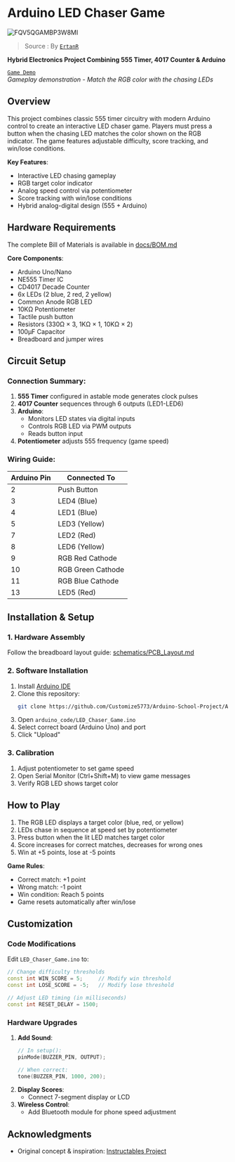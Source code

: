 # Arduino LED Chaser Game

![FQV5QGAMBP3W8MI](https://github.com/user-attachments/assets/31e1d5a2-2e40-40e8-84ad-0b85427b428c)
> Source : By [`ErtanR`](https://www.instructables.com/member/ErtanR/)

**Hybrid Electronics Project Combining 555 Timer, 4017 Counter & Arduino**

[`Game Demo`](https://www.youtube.com/embed/K8hhmg3bHwE?feature=oembed&autoplay=1)  
*Gameplay demonstration - Match the RGB color with the chasing LEDs*

## Overview
This project combines classic 555 timer circuitry with modern Arduino control to create an interactive LED chaser game. Players must press a button when the chasing LED matches the color shown on the RGB indicator. The game features adjustable difficulty, score tracking, and win/lose conditions.

**Key Features**:
- Interactive LED chasing gameplay
- RGB target color indicator
- Analog speed control via potentiometer
- Score tracking with win/lose conditions
- Hybrid analog-digital design (555 + Arduino)

## Hardware Requirements
The complete Bill of Materials is available in [docs/BOM.md](docs/BOM.md)

**Core Components**:
- Arduino Uno/Nano
- NE555 Timer IC
- CD4017 Decade Counter
- 6x LEDs (2 blue, 2 red, 2 yellow)
- Common Anode RGB LED
- 10KΩ Potentiometer
- Tactile push button
- Resistors (330Ω × 3, 1KΩ × 1, 10KΩ × 2)
- 100μF Capacitor
- Breadboard and jumper wires

## Circuit Setup

### Connection Summary:
1. **555 Timer** configured in astable mode generates clock pulses
2. **4017 Counter** sequences through 6 outputs (LED1-LED6)
3. **Arduino**:
   - Monitors LED states via digital inputs
   - Controls RGB LED via PWM outputs
   - Reads button input
4. **Potentiometer** adjusts 555 frequency (game speed)

### Wiring Guide:
| Arduino Pin | Connected To          |
|-------------|-----------------------|
| 2           | Push Button          |
| 3           | LED4 (Blue)          |
| 4           | LED1 (Blue)          |
| 5           | LED3 (Yellow)        |
| 7           | LED2 (Red)           |
| 8           | LED6 (Yellow)        |
| 9           | RGB Red Cathode      |
| 10          | RGB Green Cathode    |
| 11          | RGB Blue Cathode     |
| 13          | LED5 (Red)           |

## Installation & Setup

### 1. Hardware Assembly
Follow the breadboard layout guide: [schematics/PCB_Layout.md](schematics/PCB_Layout.md)

### 2. Software Installation
1. Install [Arduino IDE](https://www.arduino.cc/en/software)
2. Clone this repository:
   ```bash
   git clone https://github.com/Customize5773/Arduino-School-Project/Analog-Digital-LED-Chaser.git
   ```
3. Open `arduino_code/LED_Chaser_Game.ino`
4. Select correct board (Arduino Uno) and port
5. Click "Upload"

### 3. Calibration
1. Adjust potentiometer to set game speed
2. Open Serial Monitor (Ctrl+Shift+M) to view game messages
3. Verify RGB LED shows target color

## How to Play
1. The RGB LED displays a target color (blue, red, or yellow)
2. LEDs chase in sequence at speed set by potentiometer
3. Press button when the lit LED matches target color
4. Score increases for correct matches, decreases for wrong ones
5. Win at +5 points, lose at -5 points

**Game Rules**:
- Correct match: +1 point
- Wrong match: -1 point
- Win condition: Reach 5 points
- Game resets automatically after win/lose

## Customization

### Code Modifications
Edit `LED_Chaser_Game.ino` to:
```cpp
// Change difficulty thresholds
const int WIN_SCORE = 5;     // Modify win threshold
const int LOSE_SCORE = -5;   // Modify lose threshold

// Adjust LED timing (in milliseconds)
const int RESET_DELAY = 1500;
```

### Hardware Upgrades
1. **Add Sound**:
   ```cpp
   // In setup():
   pinMode(BUZZER_PIN, OUTPUT);
   
   // When correct:
   tone(BUZZER_PIN, 1000, 200);
   ```
2. **Display Scores**:
   - Connect 7-segment display or LCD
3. **Wireless Control**:
   - Add Bluetooth module for phone speed adjustment

## Acknowledgments
- Original concept & inspiration: [Instructables Project](https://www.instructables.com/Arduino-LED-Chaser-Game-Use-of-555-Timer-4017-Coun/)
